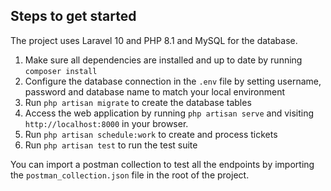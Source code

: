 ## Steps to get started
The project uses Laravel 10 and PHP 8.1 and MySQL for the database.

1. Make sure all dependencies are installed and up to date by running `composer install`
2. Configure the database connection in the `.env` file by setting username, password and database name to match your local environment
3. Run `php artisan migrate` to create the database tables
4. Access the web application by running `php artisan serve` and visiting `http://localhost:8000` in your browser.
5. Run `php artisan schedule:work` to create and process tickets
6. Run `php artisan test` to run the test suite

You can import a postman collection to test all the endpoints by importing the `postman_collection.json` file in the root of the project.
